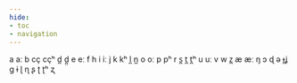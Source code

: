 ```yaml
---
hide:
- toc
- navigation
---
```

a
aː
b
cç
cçʰ
d̪
d̪̤
e
eː
f
h
i
iː
j
k
kʰ
l̪
n̪
o
oː
p
pʰ
r
s̪
t̪
t̪ʰ
u
uː
v
w
z̪
æ
æː
ŋ
ɔ
ɖ
ə
ɟʝ
ɡ
ɨ
ɭ
ɳ
ʂ
ʈ
ʈʰ
ʐ
